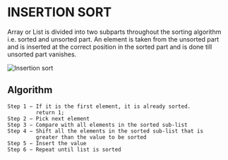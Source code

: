 
# INSERTION SORT

Array or List is divided into two subparts throughout the sorting algorithm i.e. sorted and unsorted part. An element is taken from the unsorted part and is inserted at the correct position in the sorted part and is done till unsorted part vanishes.

![Insertion sort](https://cdncontribute.geeksforgeeks.org/wp-content/uploads/insertionsort.png)

## Algorithm
```
Step 1 − If it is the first element, it is already sorted. 
		 return 1;
Step 2 − Pick next element
Step 3 − Compare with all elements in the sorted sub-list
Step 4 − Shift all the elements in the sorted sub-list that is 
		 greater than the value to be sorted
Step 5 − Insert the value
Step 6 − Repeat until list is sorted
```

